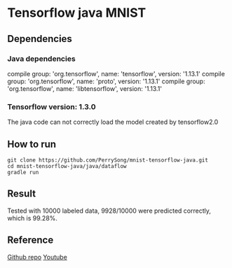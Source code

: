 # Tensorflow java MNIST

## Dependencies
### Java dependencies
   compile group: 'org.tensorflow', name: 'tensorflow', version: '1.13.1'
   compile group: 'org.tensorflow', name: 'proto', version: '1.13.1'
   compile group: 'org.tensorflow', name: 'libtensorflow', version: '1.13.1'

### Tensorflow version: 1.3.0

The java code can not correctly load the model created by tensorflow2.0

## How to run
```
git clone https://github.com/PerrySong/mnist-tensorflow-java.git
cd mnist-tensorflow-java/java/dataflow 
gradle run
```

## Result
Tested with 10000 labeled data, 9928/10000 were predicted correctly, which is 99.28%.

## Reference
[Github repo](https://github.com/kalaspuffar/tensorflow-mnist-test)
[Youtube](https://www.youtube.com/watch?v=j3MZ0brQ0QE&t=678s)

